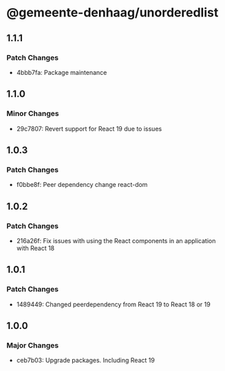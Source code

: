# @gemeente-denhaag/unorderedlist

## 1.1.1

### Patch Changes

- 4bbb7fa: Package maintenance

## 1.1.0

### Minor Changes

- 29c7807: Revert support for React 19 due to issues

## 1.0.3

### Patch Changes

- f0bbe8f: Peer dependency change react-dom

## 1.0.2

### Patch Changes

- 216a26f: Fix issues with using the React components in an application with React 18

## 1.0.1

### Patch Changes

- 1489449: Changed peerdependency from React 19 to React 18 or 19

## 1.0.0

### Major Changes

- ceb7b03: Upgrade packages. Including React 19
